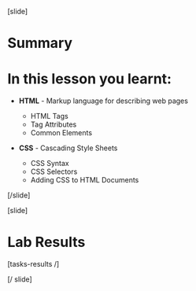
[slide]
# Summary

# In this lesson you learnt:

  - **HTML** - Markup language for describing web pages
    - HTML Tags
    - Tag Attributes
    - Common Elements

  - **CSS** - Cascading Style Sheets
    - CSS Syntax
    - CSS Selectors
    - Adding CSS to HTML Documents

[/slide]


[slide]
# Lab Results

[tasks-results /]

[/ slide]
